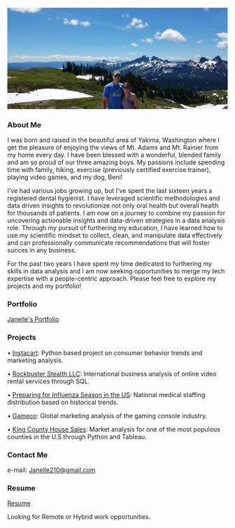 
![Header](./imagesforgithub/mountain.png)
### About Me

I was born and raised in the beautiful area of Yakima, Washington where I get the pleasure of enjoying the views of Mt. Adams and Mt. Rainier from my home every day. I have been blessed with a wonderful, blended family and am so proud of our three amazing boys.  My passions include spending time with family, hiking, exercise (previously certified exercise trainer), playing video games, and my dog, Beni!

I've had various jobs growing up, but I've spent the last sixteen years a registered dental hygienist. I have leveraged scientific methodologies and data driven insights to revolutionize not only oral health but overall health for thousands of patients. I am now on a journey to combine my passion for uncovering actionable insights and data-driven strategies in a data analysis role. Through my pursuit of furthering my education, I have learned how to use my scientific mindset to collect, clean, and manipulate data effectively and can professionally communicate recommendations that will foster succes in any business.

For the past two years I have spent my time dedicated to furthering my skills in data analysis and I am now seeking opportunities to merge my tech expertise with a people-centric approach. Please feel free to explore my projects and my portfolio! 

### Portfolio
[Janelle's Portfolio](https://drive.google.com/file/d/1D76SHxdjbUwPfwXH2ZEOfMGw7swJ9Fmp/view?usp=drive_link)

### Projects

•	[Instacart](https://github.com/Janelle210/Instacart-Project-01-2024): Python based project on consumer behavior trends and marketing analysis.

•	[Rockbuster Stealth LLC](https://github.com/Janelle210/Rockbuster-project-11-2023): International business analysis of online video rental services through SQL.

•	[Preparing for Influenza Season in the US](https://github.com/Janelle210/Preparing-for-Influenza-Season-in-the-US-11-2023): National medical staffing distribution based on historical trends.

•	[Gameco](https://github.com/Janelle210/GameCo-07-2023): Global marketing analysis of the gaming console industry.

•	[King County House Sales](https://github.com/Janelle210/King-County-Home-Sales-03-2024): Market analysis for one of the most populous counties in the U.S through Python and Tableau.

### Contact Me
e-mail: Janelle210@gmail.com

### Resume

[Resume](https://drive.google.com/file/d/1xzSai680n14Ei_rv_Uo_kmF8rq6PHL5t/view?usp=sharing)

Looking for Remote or Hybrid work opportunities.
